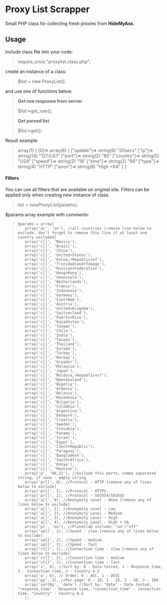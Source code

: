 Proxy List Scrapper
===================

Small PHP class for collecting fresh proxies from **HideMyAss**.

Usage
-------------

Include class file into your code:

> require_once "proxylist.class.php";

create an instance of a class:

> $list = new ProxyList();

and use one of functions below:

> **Get raw response from server**
> 
> $list->get_raw();
> 
> **Get parsed list**
> 
> $list->get();

Result example:

> array(1) {
> [0]=>
>  array(8) {
>    ["update"]=>
>    string(6) "20secs"
>    ["ip"]=>
>    string(14) "127.0.0.1"
>    ["port"]=>
>    string(2) "80"
>    ["country"]=>
>    string(5) "USA"
>    ["speed"]=>
>    string(2) "18"
>    ["time"]=>
>    string(2) "96"
>    ["type"]=>
>    string(4) "HTTP"
>    ["anon"]=>
>    string(8) "High +KA"
>  }
> }
  

#### Filters

You can use all filters that are available on original site. Filters can be applied only when creating new instance of class.

> $list = new ProxyList($params);

$params array example with comments:

>     $params = array(
>        array('ac', 'on'), //all countries [remove line below to exclude. don't forget to remove this line if at least one country excluded]
>        array('c[]', 'Mexico'),
>        array('c[]', 'Brazil'),
>        array('c[]', 'China'),
>        array('c[]', 'United+States'),
>        array('c[]', 'Korea,+Republic+of'),
>        array('c[]', 'Trinidad+and+Tobago'),
>        array('c[]', 'Russian+Federation'),
>        array('c[]', 'Hong+Kong'),
>        array('c[]', 'Venezuela'),
>        array('c[]', 'Netherlands'),
>        array('c[]', 'France'),
>        array('c[]', 'Indonesia'),
>        array('c[]', 'Germany'),
>        array('c[]', 'Viet+Nam'),
>        array('c[]', 'Austria'),
>        array('c[]', 'United+Kingdom'),
>        array('c[]', 'Switzerland'),
>        array('c[]', 'Puerto+Rico'),
>        array('c[]', 'Kazakhstan'),
>        array('c[]', 'Taiwan'),
>        array('c[]', 'Chile'),
>        array('c[]', 'India'),
>        array('c[]', 'Taiwan'),
>        array('c[]', 'Thailand'),
>        array('c[]', 'Europe'),
>        array('c[]', 'Turkey'),
>        array('c[]', 'Norway'),
>        array('c[]', 'Ecuador'),
>        array('c[]', 'Malaysia'),
>        array('c[]', 'Japan'),
>        array('c[]', 'Moldova,+Republic+of'),
>        array('c[]', 'New+Zealand'),
>        array('c[]', 'Nigeria'),
>        array('c[]', 'Armenia'),
>        array('c[]', 'Belarus'),
>        array('c[]', 'Macedonia'),
>        array('c[]', 'Bulgaria'),
>        array('c[]', 'Colombia'),
>        array('c[]', 'Argentina'),
>        array('c[]', 'Denmark'),
>        array('c[]', 'Croatia'),
>        array('c[]', 'Sweden'),
>        array('c[]', 'Slovakia'),
>        array('c[]', 'Panama'),
>        array('c[]', 'Israel'),
>        array('c[]', 'Egypt'),
>        array('c[]', 'Czech+Republic'),
>        array('c[]', 'Paraguay'),
>        array('c[]', 'Bangladesh'),
>        array('c[]', 'South+Africa'),
>        array('c[]', 'Kenya'),
>        array('c[]', 'Reunion'),
>        array('p', '80,22'), //exclude this ports, comma separated string, if none - empty string
>        array('pr[]', 0), //Protocol - HTTP [remove any of lines below to exclude]
>        array('pr[]', 1), //Protocol - HTTPS
>        array('pr[]', 2), //Protocol - SOCKS4/SOCKS5
>        array('a[]', 0), //Anonymity Level - None [remove any of lines below to exclude]
>        array('a[]', 1), //Anonymity Level - Low
>        array('a[]', 2), //Anonymity Level - Medium
>        array('a[]', 3), //Anonymity Level - High
>        array('a[]', 4), //Anonymity Level - High + KA
>        array('pl', 'on'), //Planetlab include: "on"/"off"
>        array('sp[]', 1), //Speed - slow [remove any of lines below to exclude]
>        array('sp[]', 2), //Speed - medium
>        array('sp[]', 3), //Speed - fast
>        array('ct[]', 1), //Connection time - slow [remove any of lines below to exclude]
>        array('ct[]', 2), //Connection time - medium
>        array('ct[]', 3), //Connection time - fast
>        array('s', 0), //Sort by: 0 - Date tested, 1 - Response time, 2 - Connection time, 3 - Country A-Z
>        array('o', 0), // Order: 0 - ASC, 1 - DESC
>        array('pp', 3), //Per page: 0 - 10, 1 - 25, 2 - 50, 3 - 100
>        array('sortBy', 'date') //Sort by: "date" - Date tested, "response_time" - Response time, "connection_time" - Connection time, "country" - Country A-Z
>        );
